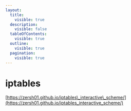 ```yaml
---
layout:
  title:
    visible: true
  description:
    visible: false
  tableOfContents:
    visible: true
  outline:
    visible: true
  pagination:
    visible: true
---
```


# iptables

[https://zersh01.github.io/iptables\_interactive\_scheme/](https://zersh01.github.io/iptables_interactive_scheme/)
